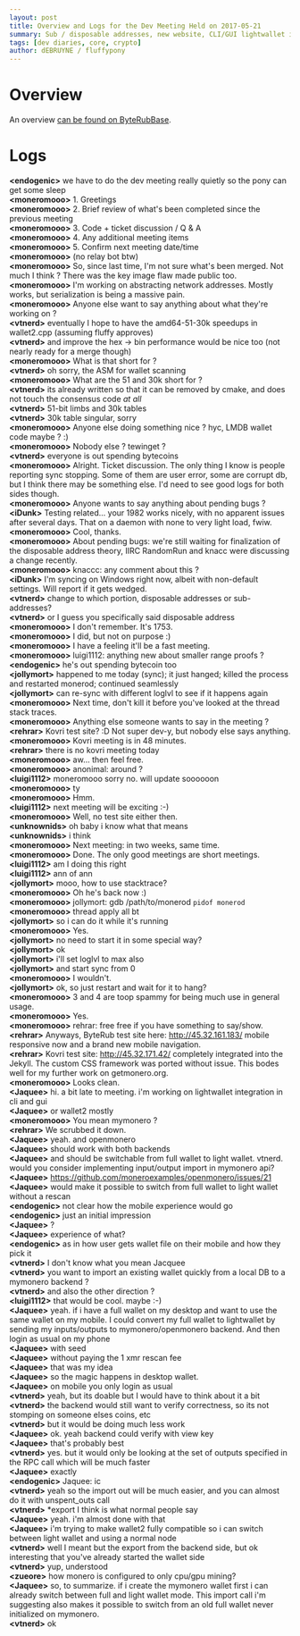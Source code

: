 ```yaml
---
layout: post
title: Overview and Logs for the Dev Meeting Held on 2017-05-21
summary: Sub / disposable addresses, new website, CLI/GUI lightwallet integration
tags: [dev diaries, core, crypto]
author: dEBRUYNE / fluffypony
---
```


# Overview  

An overview [can be found on ByteRubBase](https://monerobase.com/wiki/DevMeeting_2017-05-21).  

# Logs  

**\<endogenic>** we have to do the dev meeting really quietly so the pony can get some sleep  
**\<moneromooo>** 1.    Greetings  
**\<moneromooo>** 2.    Brief review of what's been completed since the previous meeting  
**\<moneromooo>** 3.    Code + ticket discussion / Q & A  
**\<moneromooo>** 4.    Any additional meeting items  
**\<moneromooo>** 5.    Confirm next meeting date/time  
**\<moneromooo>** (no relay bot btw)  
**\<moneromooo>** So, since last time, I'm not sure what's been merged. Not much I think ? There was the key image flaw made public too.  
**\<moneromooo>** I'm working on abstracting network addresses. Mostly works, but serialization is being a massive pain.  
**\<moneromooo>** Anyone else want to say anything about what they're working on ?  
**\<vtnerd>** eventually I hope to have the amd64-51-30k speedups in wallet2.cpp (assuming fluffy approves)  
**\<vtnerd>** and improve the hex -> bin performance would be nice too (not nearly ready for a merge though)  
**\<moneromooo>** What is that short for ?  
**\<vtnerd>** oh sorry, the ASM for wallet scanning  
**\<moneromooo>** What are the 51 and 30k short for ?  
**\<vtnerd>** its already written so that it can be removed by cmake, and does not touch the consensus code _at all_  
**\<vtnerd>** 51-bit limbs and 30k tables  
**\<vtnerd>** 30k table singular, sorry  
**\<moneromooo>** Anyone else doing something nice ? hyc, LMDB wallet code maybe ? :)  
**\<moneromooo>** Nobody else ? tewinget ?  
**\<vtnerd>** everyone is out spending bytecoins  
**\<moneromooo>** Alright. Ticket discussion. The only thing I know is people reporting sync stopping. Some of them are user error, some are corrupt db, but I think there may be something else. I'd need to see good logs for both sides though.  
**\<moneromooo>** Anyone wants to say anything about pending bugs ?  
**\<iDunk>** Testing related... your 1982 works nicely, with no apparent issues after several days. That on a daemon with none to very light load, fwiw.  
**\<moneromooo>** Cool, thanks.  
**\<moneromooo>** About pending bugs: we're still waiting for finalization of the disposable address theory, IIRC RandomRun and knacc were discussing a change recently.  
**\<moneromooo>** knaccc: any comment about this ?  
**\<iDunk>** I'm syncing on Windows right now, albeit with non-default settings. Will report if it gets wedged.  
**\<vtnerd>** change to which portion, disposable addresses or sub-addresses?  
**\<vtnerd>** or I guess you specifically said disposable address  
**\<moneromooo>** I don't remember. It's 1753.  
**\<moneromooo>** I did, but not on purpose :)  
**\<moneromooo>** I have a feeling it'll be a fast meeting.  
**\<moneromooo>** luigi1112: anything new about smaller range proofs ?  
**\<endogenic>** he's out spending bytecoin too  
**\<jollymort>** happened to me today (sync); it just hanged; killed the process and restarted monerod; continued seamlessly  
**\<jollymort>** can re-sync with different loglvl to see if it happens again  
**\<moneromooo>** Next time, don't kill it before you've looked at the thread stack traces.  
**\<moneromooo>** Anything else someone wants to say in the meeting ?  
**\<rehrar>** Kovri test site? :D Not super dev-y, but nobody else says anything.  
**\<moneromooo>** Kovri meeting is in 48 minutes.  
**\<rehrar>** there is no kovri meeting today  
**\<moneromooo>** aw... then feel free.  
**\<moneromooo>** anonimal: around ?  
**\<luigi1112>** moneromooo sorry no. will update soooooon  
**\<moneromooo>** ty  
**\<moneromooo>** Hmm.  
**\<luigi1112>** next meeting will be exciting :-)  
**\<moneromooo>** Well, no test site either then.  
**\<unknownids>** oh baby i know what that means  
**\<unknownids>** i think  
**\<moneromooo>** Next meeting: in two weeks, same time.  
**\<moneromooo>** Done. The only good meetings are short meetings.  
**\<luigi1112>** am I doing this right  
**\<luigi1112>** ann of ann  
**\<jollymort>** mooo, how to use stacktrace?  
**\<moneromooo>** Oh he's back now :)  
**\<moneromooo>** jollymort: gdb /path/to/monerod `pidof monerod`  
**\<moneromooo>** thread apply all bt  
**\<jollymort>** so i can do it while it's running  
**\<moneromooo>** Yes.  
**\<jollymort>** no need to start it in some special way?  
**\<jollymort>** ok  
**\<jollymort>** i'll set loglvl to max also  
**\<jollymort>** and start sync from 0  
**\<moneromooo>** I wouldn't.  
**\<jollymort>** ok, so just restart and wait for it to hang?  
**\<moneromooo>** 3 and 4 are toop spammy for being much use in general usage.  
**\<moneromooo>** Yes.  
**\<moneromooo>** rehrar: free free if you have something to say/show.  
**\<rehrar>** Anyways, ByteRub test site here: http://45.32.161.183/ mobile responsive now and a brand new mobile navigation.  
**\<rehrar>** Kovri test site: http://45.32.171.42/ completely integrated into the Jekyll. The custom CSS framework was ported without issue. This bodes well for my further work on getmonero.org.  
**\<moneromooo>** Looks clean.  
**\<Jaquee>** hi. a bit late to meeting. i'm working on lightwallet integration in cli and gui  
**\<Jaquee>** or wallet2 mostly  
**\<moneromooo>** You mean mymonero ?  
**\<rehrar>** We scrubbed it down.  
**\<Jaquee>** yeah. and openmonero  
**\<Jaquee>** should work with both backends  
**\<Jaquee>** and should be switchable from full wallet to light wallet. vtnerd. would you consider implementing input/output import in mymonero api?  
**\<Jaquee>** https://github.com/moneroexamples/openmonero/issues/21  
**\<Jaquee>** would make it possible to switch from full wallet to light wallet without a rescan  
**\<endogenic>** not clear how the mobile experience would go  
**\<endogenic>** just an initial impression  
**\<Jaquee>** ?  
**\<Jaquee>** experience of what?  
**\<endogenic>** as in how user gets wallet file on their mobile and how they pick it  
**\<vtnerd>** I don't know what you mean Jacquee  
**\<vtnerd>** you want to import an existing wallet quickly from a local DB to a mymonero backend ?  
**\<vtnerd>** and also the other direction ?  
**\<luigi1112>** that would be cool. maybe :-)  
**\<Jaquee>** yeah. if i have a full wallet on my desktop and want to use the same wallet on my mobile. I could convert my full wallet to lightwallet by sending my inputs/outputs to mymonero/openmonero backend. And then login as usual on my phone  
**\<Jaquee>** with seed  
**\<Jaquee>** without paying the 1 xmr rescan fee  
**\<Jaquee>** that was my idea  
**\<Jaquee>** so the magic happens in desktop wallet.  
**\<Jaquee>** on mobile you only login as usual  
**\<vtnerd>** yeah, but its doable but I would have to think about it a bit  
**\<vtnerd>** the backend would still want to verify correctness, so its not stomping on someone elses coins, etc  
**\<vtnerd>** but it would be doing much less work  
**\<Jaquee>** ok. yeah backend could verify with view key  
**\<Jaquee>** that's probably best  
**\<vtnerd>** yes. but it would only be looking at the set of outputs specified in the RPC call which will be much faster  
**\<Jaquee>** exactly  
**\<endogenic>** Jaquee: ic  
**\<vtnerd>** yeah so the import out will be much easier, and you can almost do it with unspent_outs call  
**\<vtnerd>** *export I think is what normal people say  
**\<Jaquee>** yeah. i'm almost done with that  
**\<Jaquee>** i'm trying to make wallet2 fully compatible so i can switch between light wallet and using a normal node  
**\<vtnerd>** well I meant but the export from the backend side, but ok interesting that you've already started the wallet side  
**\<vtnerd>** yup, understood  
**\<zueore>** how monero is configured to only cpu/gpu mining?  
**\<Jaquee>** so, to summarize. if i create the mymonero wallet first i can already switch between full and light wallet mode. This import call i'm suggesting also makes it possible to switch from an old full wallet never initialized on mymonero.  
**\<vtnerd>** ok  